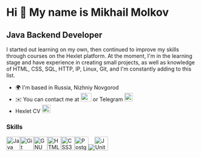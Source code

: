 Hi 👋 My name is Mikhail Molkov
===============================

Java Backend Developer
----------------------

I started out learning on my own, then continued to improve my skills through courses on the Hexlet platform. At the moment, I'm in the learning stage and have experience in creating small projects, as well as knowledge of HTML, CSS, SQL, HTTP, IP, Linux, Git, and I'm constantly adding to this list.

* 🌍  I'm based in Russia, Nizhniy Novgorod
* ✉️  You can contact me at <a href="mailto:mavolkom@gmail.com"><img src="https://github.com/MiVolcom/MiVolcom/assets/150587919/13a7bd54-c0cb-4045-be3c-f585dafa5249" width="28" height="22" /></a>
or Telegram <a href="https://t.me/MiVolcom"><img src="https://github.com/MiVolcom/MiVolcom/assets/150587919/8fc65e04-4178-4cd9-838f-22fa70498dc6" width="22" height="22" alt="Telegram" /></a>
* Hexlet CV <a href="https://cv.hexlet.io/ru/users/12609"><img src="https://github.com/MiVolcom/MiVolcom/assets/150587919/65423058-8f44-449f-ad6e-f0945275fef0" width="22" height="22" alt="CV" /></a>







### Skills

<p align="left">
<a href="https://www.oracle.com/java/" target="_blank" rel="noreferrer"><img src="https://raw.githubusercontent.com/danielcranney/readme-generator/main/public/icons/skills/java-colored.svg" width="36" height="36" alt="Java" /></a><a href="https://git-scm.com/" target="_blank" rel="noreferrer"><img src="https://raw.githubusercontent.com/danielcranney/readme-generator/main/public/icons/skills/git-colored.svg" width="36" height="36" alt="Git" /></a><a href="https://www.gnu.org/software/bash/" target="_blank" rel="noreferrer"><img src="https://raw.githubusercontent.com/danielcranney/readme-generator/main/public/icons/skills/gnubash.svg" width="36" height="36" alt="GNU Bash" /></a><a href="https://developer.mozilla.org/en-US/docs/Glossary/HTML5" target="_blank" rel="noreferrer"><img src="https://raw.githubusercontent.com/danielcranney/readme-generator/main/public/icons/skills/html5-colored.svg" width="36" height="36" alt="HTML5" /></a><a href="https://www.w3.org/TR/CSS/#css" target="_blank" rel="noreferrer"><img src="https://raw.githubusercontent.com/danielcranney/readme-generator/main/public/icons/skills/css3-colored.svg" width="36" height="36" alt="CSS3" /></a><a href="https://www.postgresql.org/" target="_blank" rel="noreferrer"><img src="https://raw.githubusercontent.com/danielcranney/readme-generator/main/public/icons/skills/postgresql-colored.svg" width="36" height="36" alt="PostgreSQL" /></a><a href="https://www.jetbrains.com/idea/"><img src="https://img.icons8.com/?size=36&id=61466&format=png&color=000000"></a><a href="https://junit.org/junit5/"><img src="https://github.com/MiVolcom/MiVolcom/assets/150587919/f183ab2f-4753-49b6-ba3b-37fa6025d31c" width="36" height="36" alt="JUnit5" /></a><a hreff="https://img.icons8.com/?size=100&id=90519&format=png&color=000000" width="36" height="36" height="36" alt="SpringBoot"/>
</p>
